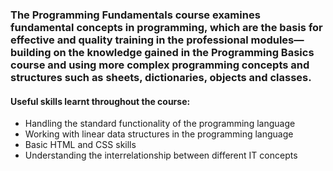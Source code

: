 
### The Programming Fundamentals course examines fundamental concepts in programming, which are the basis for effective and quality training in the professional modules—building on the knowledge gained in the Programming Basics course and using more complex programming concepts and structures such as sheets, dictionaries, objects and classes.


#### Useful skills learnt throughout the course:
* Handling the standard functionality of the programming language
* Working with linear data structures in the programming language
* Basic HTML and CSS skills
* Understanding the interrelationship between different IT concepts
